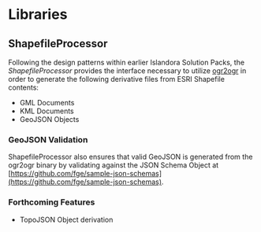 # Libraries
## ShapefileProcessor
Following the design patterns within earlier Islandora Solution Packs, the _ShapefileProcessor_ provides the interface necessary to utilize [ogr2ogr](http://www.gdal.org/ogr2ogr.html) in order to generate the following derivative files from ESRI Shapefile contents:

* GML Documents
* KML Documents
* GeoJSON Objects

### GeoJSON Validation
ShapefileProcessor also ensures that valid GeoJSON is generated from the ogr2ogr binary by validating against the JSON Schema Object at [https://github.com/fge/sample-json-schemas](https://github.com/fge/sample-json-schemas).

### Forthcoming Features
* TopoJSON Object derivation
